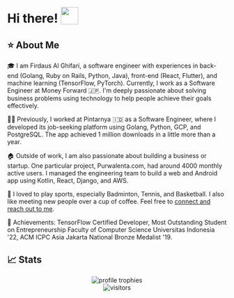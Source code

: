 # Hi there! <img src="https://media.giphy.com/media/hvRJCLFzcasrR4ia7z/giphy.gif" style="width: 40px; height: 40px; position: relative; top: 4px;">

## ⭐ About Me

🎓 I am Firdaus Al Ghifari, a software engineer with experiences in back-end (Golang, Ruby on Rails, Python, Java), front-end (React, Flutter), and machine learning (TensorFlow, PyTorch). Currently, I work as a Software Engineer at Money Forward 🇯🇵. I'm deeply passionate about solving business problems using technology to help people achieve their goals effectively.

👨‍💻 Previously, I worked at Pintarnya 🇮🇩 as a Software Engineer, where I developed its job-seeking platform using Golang, Python, GCP, and PostgreSQL. The app achieved 1 million downloads in a little more than a year.

🏠 Outside of work, I am also passionate about building a business or startup. One particular project, Purwalenta.com, had around 4000 monthly active users. I managed the engineering team to build a web and Android app using Kotlin, React, Django, and AWS.

🎸 I loved to play sports, especially Badminton, Tennis, and Basketball. I also like meeting new people over a cup of coffee. Feel free to [connect and reach out to me](https://www.linkedin.com/in/alghi/).

🏅 Achievements: TensorFlow Certified Developer, Most Outstanding Student on Entrepreneurship Faculty of Computer Science Universitas Indonesia '22, ACM ICPC Asia Jakarta National Bronze Medalist '19.

## 📈 Stats

<div align="center">
    <img src="https://github-profile-trophy.vercel.app/?username=falghi&row=1&column=6&margin-h=8&theme=darkhub&count_private=true&margin-w=15&no-frame=true" alt="profile trophies" />
    <br />
    <img src="https://visitor-badge.laobi.icu/badge?page_id=falghi.falghi" alt="visitors">
</div>
